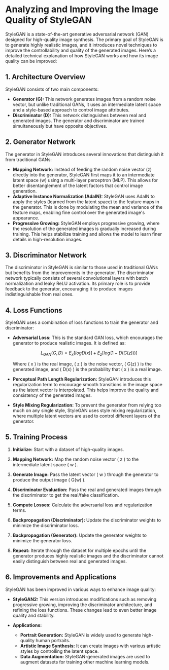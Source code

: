 # Analyzing and Improving the Image Quality of StyleGAN

StyleGAN is a state-of-the-art generative adversarial network (GAN) designed for high-quality image synthesis. The primary goal of StyleGAN is to generate highly realistic images, and it introduces novel techniques to improve the controllability and quality of the generated images. Here’s a detailed technical explanation of how StyleGAN works and how its image quality can be improved:

## 1. Architecture Overview

StyleGAN consists of two main components:

- **Generator (G):** This network generates images from a random noise vector, but unlike traditional GANs, it uses an intermediate latent space and a style-based approach to control image attributes.
- **Discriminator (D):** This network distinguishes between real and generated images. The generator and discriminator are trained simultaneously but have opposite objectives.

## 2. Generator Network

The generator in StyleGAN introduces several innovations that distinguish it from traditional GANs:

- **Mapping Network:** Instead of feeding the random noise vector (z) directly into the generator, StyleGAN first maps it to an intermediate latent space (w) using a multi-layer perceptron (MLP). This allows for better disentanglement of the latent factors that control image generation.
- **Adaptive Instance Normalization (AdaIN):** StyleGAN uses AdaIN to apply the styles (learned from the latent space) to the feature maps in the generator. This is done by modulating the mean and variance of the feature maps, enabling fine control over the generated image's appearance.
- **Progressive Growing:** StyleGAN employs progressive growing, where the resolution of the generated images is gradually increased during training. This helps stabilize training and allows the model to learn finer details in high-resolution images.

## 3. Discriminator Network

The discriminator in StyleGAN is similar to those used in traditional GANs but benefits from the improvements in the generator. The discriminator network typically consists of several convolutional layers with batch normalization and leaky ReLU activation. Its primary role is to provide feedback to the generator, encouraging it to produce images indistinguishable from real ones.

## 4. Loss Functions

StyleGAN uses a combination of loss functions to train the generator and discriminator:

- **Adversarial Loss:** This is the standard GAN loss, which encourages the generator to produce realistic images. It is defined as:

    ```math
    L_{GAN}(G, D) = E_{x}[log D(x)] + E_{z}[log(1 - D(G(z)))]
    ```

    Where \( x \) is the real image, \( z \) is the noise vector, \( G(z) \) is the generated image, and \( D(x) \) is the probability that \( x \) is a real image.

- **Perceptual Path Length Regularization:** StyleGAN introduces this regularization term to encourage smooth transitions in the image space as the latent vector is interpolated. This helps improve the quality and consistency of the generated images.

- **Style Mixing Regularization:** To prevent the generator from relying too much on any single style, StyleGAN uses style mixing regularization, where multiple latent vectors are used to control different layers of the generator.

## 5. Training Process

1. **Initialize:** Start with a dataset of high-quality images.

2. **Mapping Network:** Map the random noise vector \( z \) to the intermediate latent space \( w \).

3. **Generate Image:** Pass the latent vector \( w \) through the generator to produce the output image \( G(w) \).

4. **Discriminator Evaluation:** Pass the real and generated images through the discriminator to get the real/fake classification.

5. **Compute Losses:** Calculate the adversarial loss and regularization terms.

6. **Backpropagation (Discriminator):** Update the discriminator weights to minimize the discriminator loss.

7. **Backpropagation (Generator):** Update the generator weights to minimize the generator loss.

8. **Repeat:** Iterate through the dataset for multiple epochs until the generator produces highly realistic images and the discriminator cannot easily distinguish between real and generated images.

## 6. Improvements and Applications

StyleGAN has been improved in various ways to enhance image quality:

- **StyleGAN2:** This version introduces modifications such as removing progressive growing, improving the discriminator architecture, and refining the loss functions. These changes lead to even better image quality and stability.

- **Applications:**
  - **Portrait Generation:** StyleGAN is widely used to generate high-quality human portraits.
  - **Artistic Image Synthesis:** It can create images with various artistic styles by controlling the latent space.
  - **Data Augmentation:** StyleGAN-generated images are used to augment datasets for training other machine learning models.
